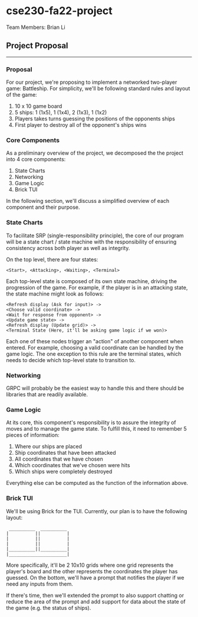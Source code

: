 # cse230-fa22-project

Team Members: Brian Li 

## Project Proposal
---

### Proposal
For our project, we're proposing to implement a networked two-player game: Battleship. For simplicity, we'll be following standard rules and layout of the game:

1) 10 x 10 game board 
2) 5 ships: 1 (1x5), 1 (1x4), 2 (1x3), 1 (1x2)
3) Players takes turns guessing the positions of the opponents ships
4) First player to destroy all of the opponent's ships wins 

### Core Components
As a preliminary overview of the project, we decomposed the the project into 4 core components:

1) State Charts
2) Networking
3) Game Logic
4) Brick TUI

In the following section, we'll discuss a simplified overview of each component and their purpose.

### State Charts
To facilitate SRP (single-responsibility principle), the core of our program will be a state chart / state machine with the responsibility of ensuring consistency across both player as well as integrity.

On the top level, there are four states: 
```
<Start>, <Attacking>, <Waiting>, <Terminal>
```

Each top-level state is composed of its own state machine, driving the progression of the game. For example, if the player is in an attacking state, the state machine might look as follows:
```
<Refresh display (Ask for input)> -> 
<Choose valid coordinate> -> 
<Wait for response from opponent> -> 
<Update game state> ->
<Refresh display (Update grid)> -> 
<Terminal State (Here, it'll be asking game logic if we won)>
```
Each one of these nodes trigger an "action" of another component when entered. For example, choosing a valid coordinate can be handled by the game logic. The one exception to this rule are the terminal states, which needs to decide which top-level state to transition to.

### Networking
GRPC will probably be the easiest way to handle this and there should be libraries that are readily available.

### Game Logic
At its core, this component's responsibility is to assure the integrity of moves and to manage the game state. To fulfill this, it need to remember 5 pieces of information:

1) Where our ships are placed
2) Ship coordinates that have been attacked
3) All coordinates that we have chosen 
4) Which coordinates that we've chosen were hits
5) Which ships were completely destroyed

Everything else can be computed as the function of the information above.

### Brick TUI
We'll be using Brick for the TUI. Currently, our plan is to have the following layout:
```
 __________  __________
|          ||          |
|          ||          |
|          ||          |
|__________||__________|
|______________________|
``` 

More specifically, it'll be 2 10x10 grids where one grid represents the player's board and the other represents the coordinates the player has guessed. On the bottom, we'll have a prompt that notifies the player if we need any inputs from them.

If there's time, then we'll extended the prompt to also support chatting or reduce the area of the prompt and add support for data about the state of the game (e.g. the status of ships).